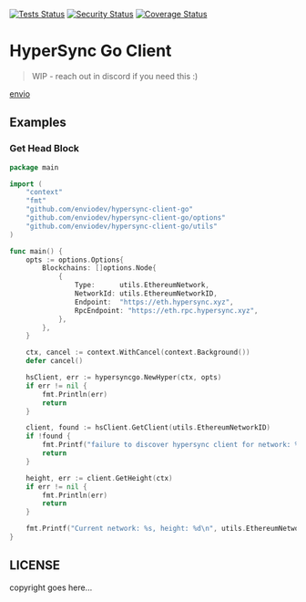[![Tests Status](https://github.com/enviodev/hypersync-client-go/actions/workflows/test.yml/badge.svg)](https://github.com/enviodev/hypersync-client-go/actions/workflows/test.yml)
[![Security Status](https://github.com/enviodev/hypersync-client-go/actions/workflows/gosec.yml/badge.svg)](https://github.com/enviodev/hypersync-client-go/actions/workflows/gosec.yml)
[![Coverage Status](https://coveralls.io/repos/github/enviodev/hypersync-client-go/badge.svg?branch=main)](https://coveralls.io/github/enviodev/hypersync-client-go?branch=main)

# HyperSync Go Client

> WIP - reach out in discord if you need this :)

[envio](https://envio.dev)


## Examples

### Get Head Block

```go
package main

import (
	"context"
	"fmt"
	"github.com/enviodev/hypersync-client-go"
	"github.com/enviodev/hypersync-client-go/options"
	"github.com/enviodev/hypersync-client-go/utils"
)

func main() {
	opts := options.Options{
		Blockchains: []options.Node{
			{
				Type:      utils.EthereumNetwork,
				NetworkId: utils.EthereumNetworkID,
				Endpoint:  "https://eth.hypersync.xyz",
				RpcEndpoint: "https://eth.rpc.hypersync.xyz",
			},
		},
	}

	ctx, cancel := context.WithCancel(context.Background())
	defer cancel()

	hsClient, err := hypersyncgo.NewHyper(ctx, opts)
	if err != nil {
		fmt.Println(err)
		return
	}

	client, found := hsClient.GetClient(utils.EthereumNetworkID)
	if !found {
		fmt.Printf("failure to discover hypersync client for network: %d \n", utils.EthereumNetworkID)
		return
	}

	height, err := client.GetHeight(ctx)
	if err != nil {
		fmt.Println(err)
		return
	}

	fmt.Printf("Current network: %s, height: %d\n", utils.EthereumNetworkID, height)
}
```


## LICENSE

copyright goes here...
